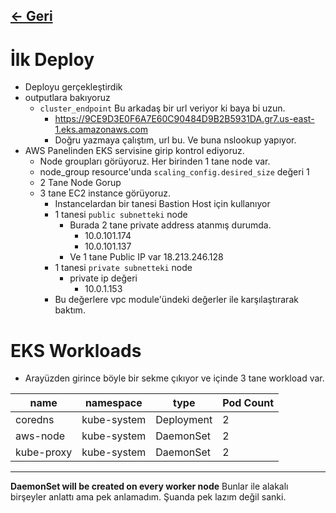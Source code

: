 ## [<- Geri](../README.md)

# İlk Deploy
- Deployu gerçekleştirdik
- outputlara bakıyoruz
    - `cluster_endpoint` Bu arkadaş bir url veriyor ki baya bi uzun.
        - https://9CE9D3E0F6A7E60C90484D9B2B5931DA.gr7.us-east-1.eks.amazonaws.com
        - Doğru yazmaya çalıştım, url bu. Ve buna nslookup yapıyor.
- AWS Panelinden EKS servisine girip kontrol ediyoruz.
    - Node groupları görüyoruz. Her birinden 1 tane node var.
    - node_group resource'unda `scaling_config.desired_size` değeri 1
    - 2 Tane Node Gorup
    - 3 tane EC2 instance görüyoruz.
        - Instancelardan bir tanesi Bastion Host için kullanıyor
        - 1 tanesi `public subnetteki` node
            - Burada 2 tane private address atanmış durumda.
                - 10.0.101.174
                - 10.0.101.137
            - Ve 1 tane Public IP var 18.213.246.128
        - 1 tanesi `private subnetteki` node
            - private ip değeri
                - 10.0.1.153
        - Bu değerlere vpc module'ündeki değerler ile karşılaştırarak baktım.

# EKS Workloads
- Arayüzden girince böyle bir sekme çıkıyor ve içinde 3 tane workload var.

| name       | namespace   | type       | Pod Count |
|------------|-------------|------------|-----------|
| coredns    | kube-system | Deployment | 2         |
| aws-node   | kube-system | DaemonSet  | 2         |
| kube-proxy | kube-system | DaemonSet  | 2         |
--- 
**DaemonSet will be created on every worker node**
Bunlar ile alakalı birşeyler anlattı ama pek anlamadım. Şuanda pek lazım değil sanki.
